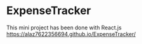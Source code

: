 # ExpenseTracker
This mini project has been done with React.js 
https://alaz7622356694.github.io/ExpenseTracker/
